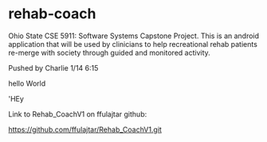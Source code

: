 rehab-coach
===========

Ohio State CSE 5911: Software Systems Capstone Project.  This is an android application that will be used by clinicians to help recreational rehab patients re-merge with society through guided and monitored activity.

Pushed by Charlie 1/14 6:15

hello World

'HEy

Link to Rehab_CoachV1 on ffulajtar github:

https://github.com/ffulajtar/Rehab_CoachV1.git

